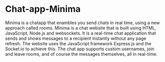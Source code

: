# Chat-app-Minima
Minima is a chatapp that enambles you send chats in real time, using a new approach called rooms.
Minima is a chat website that is built using HTML, JavaScript, Node.js and websockets. It is a real-time chat application that sends and shows messages to a recipient instantly without any page refresh. The website uses the JavaScript framework Express.js and the  Socket.io to achieve this. The chat app supports custom usernames, join and leave rooms, and of course the messages themselves, all in real-time.
